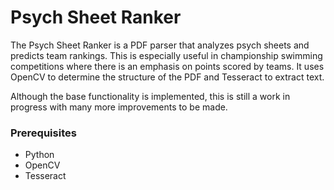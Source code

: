 # Psych Sheet Ranker

The Psych Sheet Ranker is a PDF parser that analyzes psych sheets and predicts team rankings. This is especially useful in championship swimming competitions where there is an emphasis on points scored by teams. It uses OpenCV to determine the structure of the PDF and Tesseract to extract text.

Although the base functionality is implemented, this is still a work in progress with many more improvements to be made.

### Prerequisites

- Python
- OpenCV
- Tesseract
